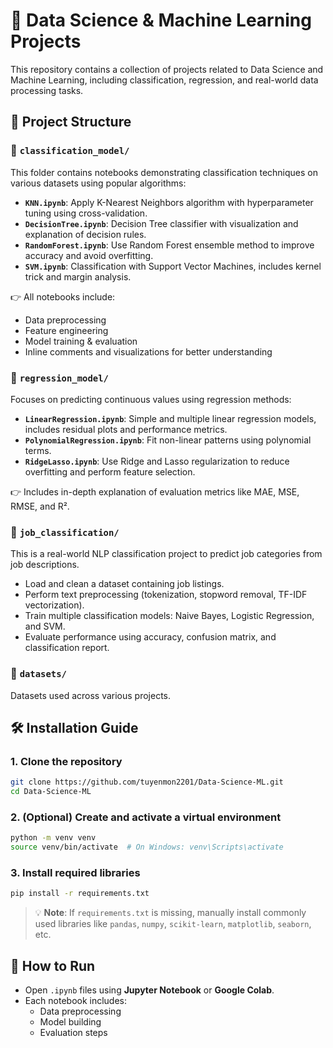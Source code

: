 # 🧠 Data Science & Machine Learning Projects

This repository contains a collection of projects related to Data Science and Machine Learning, including classification, regression, and real-world data processing tasks.

## 📁 Project Structure

### 🔷 `classification_model/`
This folder contains notebooks demonstrating classification techniques on various datasets using popular algorithms:

- **`KNN.ipynb`**: Apply K-Nearest Neighbors algorithm with hyperparameter tuning using cross-validation.
- **`DecisionTree.ipynb`**: Decision Tree classifier with visualization and explanation of decision rules.
- **`RandomForest.ipynb`**: Use Random Forest ensemble method to improve accuracy and avoid overfitting.
- **`SVM.ipynb`**: Classification with Support Vector Machines, includes kernel trick and margin analysis.

👉 All notebooks include:
- Data preprocessing
- Feature engineering
- Model training & evaluation
- Inline comments and visualizations for better understanding

### 🔷 `regression_model/`
Focuses on predicting continuous values using regression methods:

- **`LinearRegression.ipynb`**: Simple and multiple linear regression models, includes residual plots and performance metrics.
- **`PolynomialRegression.ipynb`**: Fit non-linear patterns using polynomial terms.
- **`RidgeLasso.ipynb`**: Use Ridge and Lasso regularization to reduce overfitting and perform feature selection.

👉 Includes in-depth explanation of evaluation metrics like MAE, MSE, RMSE, and R².

### 🔷 `job_classification/`
This is a real-world NLP classification project to predict job categories from job descriptions.

- Load and clean a dataset containing job listings.
- Perform text preprocessing (tokenization, stopword removal, TF-IDF vectorization).
- Train multiple classification models: Naive Bayes, Logistic Regression, and SVM.
- Evaluate performance using accuracy, confusion matrix, and classification report.

### 🔷 `datasets/`
Datasets used across various projects.

## 🛠️ Installation Guide

### 1. Clone the repository

```bash
git clone https://github.com/tuyenmon2201/Data-Science-ML.git
cd Data-Science-ML
```

### 2. (Optional) Create and activate a virtual environment

```bash
python -m venv venv
source venv/bin/activate  # On Windows: venv\Scripts\activate
```

### 3. Install required libraries

```bash
pip install -r requirements.txt
```

> 💡 **Note**: If `requirements.txt` is missing, manually install commonly used libraries like `pandas`, `numpy`, `scikit-learn`, `matplotlib`, `seaborn`, etc.

## 🚀 How to Run

- Open `.ipynb` files using **Jupyter Notebook** or **Google Colab**.
- Each notebook includes:
  - Data preprocessing  
  - Model building  
  - Evaluation steps